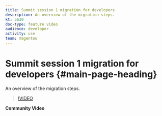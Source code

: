 ```yaml
---
title: Summit session 1 migration for developers
description: An overview of the migration steps.
kt: 5630
doc-type: feature video
audience: developer
activity: use
team: magentou
---
```


# Summit session 1 migration for developers {#main-page-heading}

An overview of the migration steps.

>[!VIDEO](https://video.tv.adobe.com/v/35705)

**Community Video**